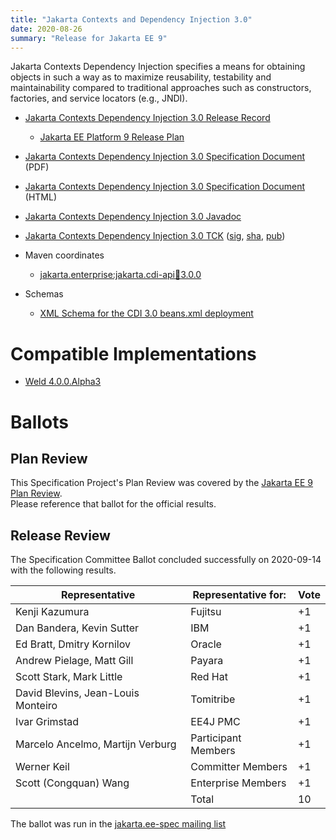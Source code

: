 ```yaml
---
title: "Jakarta Contexts and Dependency Injection 3.0"
date: 2020-08-26
summary: "Release for Jakarta EE 9"
---
```


Jakarta Contexts Dependency Injection specifies a means for obtaining objects in such a way as to maximize reusability, testability and maintainability compared to traditional approaches such as constructors, factories, and service locators (e.g., JNDI).

* [Jakarta Contexts Dependency Injection 3.0 Release Record](https://projects.eclipse.org/projects/ee4j.cdi/releases/3.0)
  * [Jakarta EE Platform 9 Release Plan](https://eclipse-ee4j.github.io/jakartaee-platform/jakartaee9/JakartaEE9ReleasePlan)
* [Jakarta Contexts Dependency Injection 3.0 Specification Document](jakarta-cdi-spec-3.0.pdf) (PDF)
* [Jakarta Contexts Dependency Injection 3.0 Specification Document](jakarta-cdi-spec-3.0.html) (HTML)
* [Jakarta Contexts Dependency Injection 3.0 Javadoc](./apidocs)
* [Jakarta Contexts Dependency Injection 3.0 TCK](http://download.eclipse.org/jakartaee/cdi/3.0/cdi-tck-3.0.1-dist.zip)
([sig](http://download.eclipse.org/jakartaee/cdi/3.0/cdi-tck-3.0.1-dist.zip.sig),
[sha](http://download.eclipse.org/jakartaee/cdi/3.0/cdi-tck-3.0.1-dist.zip.sha256),
[pub](https://github.com/jakartaee/specification-committee/blob/master/jakartaee-spec-committee.pub))

* Maven coordinates
  * [jakarta.enterprise:jakarta.cdi-api:jar:3.0.0](https://search.maven.org/artifact/jakarta.enterprise/jakarta.enterprise.cdi-api/3.0.0/jar)

* Schemas
  * [XML Schema for the CDI 3.0 beans.xml deployment](https://jakarta.ee/xml/ns/jakartaee/beans_3_0.xsd)

# Compatible Implementations

* [Weld 4.0.0.Alpha3](https://weld.cdi-spec.org/download/)

# Ballots

## Plan Review

[//]: # (For Jakarta EE 9, the Platform Plan Review covered 95% of the Specification Projects.  For those Projects, just use the following statement in this Plan Review section:)

This Specification Project's Plan Review was covered by the [Jakarta EE 9 Plan Review](https://jakarta.ee/specifications/platform/9/).  
Please reference that ballot for the official results.

[//]: # (If your Project was required to do a standalone Plan Review...  You'll need to perform an official Plan Review ballot and record the results here.)

## Release Review

The Specification Committee Ballot concluded successfully on 2020-09-14 with the following results.

| Representative                                 | Representative for: | Vote |
|------------------------------------------------|---------------------|------|
| Kenji Kazumura                                 | Fujitsu             |  +1  |
| Dan Bandera, Kevin Sutter                      | IBM                 |  +1  |
| Ed Bratt, Dmitry Kornilov                      | Oracle              |  +1  |
| Andrew Pielage, Matt Gill                      | Payara              |  +1  |
| Scott Stark, Mark Little                       | Red Hat             |  +1  |
| David Blevins, Jean-Louis Monteiro             | Tomitribe           |  +1  |
| Ivar Grimstad                                  | EE4J PMC            |  +1  |
| Marcelo Ancelmo, Martijn Verburg               | Participant Members |  +1  |
| Werner Keil                                    | Committer Members   |  +1  |
| Scott (Congquan) Wang                          | Enterprise Members  |  +1  |
|                                                | Total               |  10  |

The ballot was run in the [jakarta.ee-spec mailing list](https://www.eclipse.org/lists/jakarta.ee-spec/msg00813.html)
